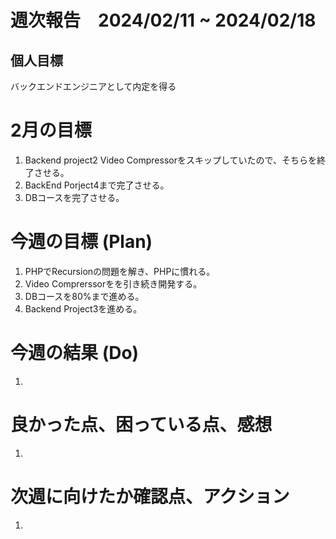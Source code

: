 # 週次報告　2024/02/11 ~ 2024/02/18

## 個人目標
バックエンドエンジニアとして内定を得る

# 2月の目標
1. Backend project2 Video Compressorをスキップしていたので、そちらを終了させる。
2. BackEnd Porject4まで完了させる。
3. DBコースを完了させる。

# 今週の目標 (Plan)
1. PHPでRecursionの問題を解き、PHPに慣れる。
2. Video Comprerssorをを引き続き開発する。
3. DBコースを80%まで進める。
4. Backend Project3を進める。


# 今週の結果 (Do)
1. 

# 良かった点、困っている点、感想
1. 
 
# 次週に向けたか確認点、アクション
1. 
